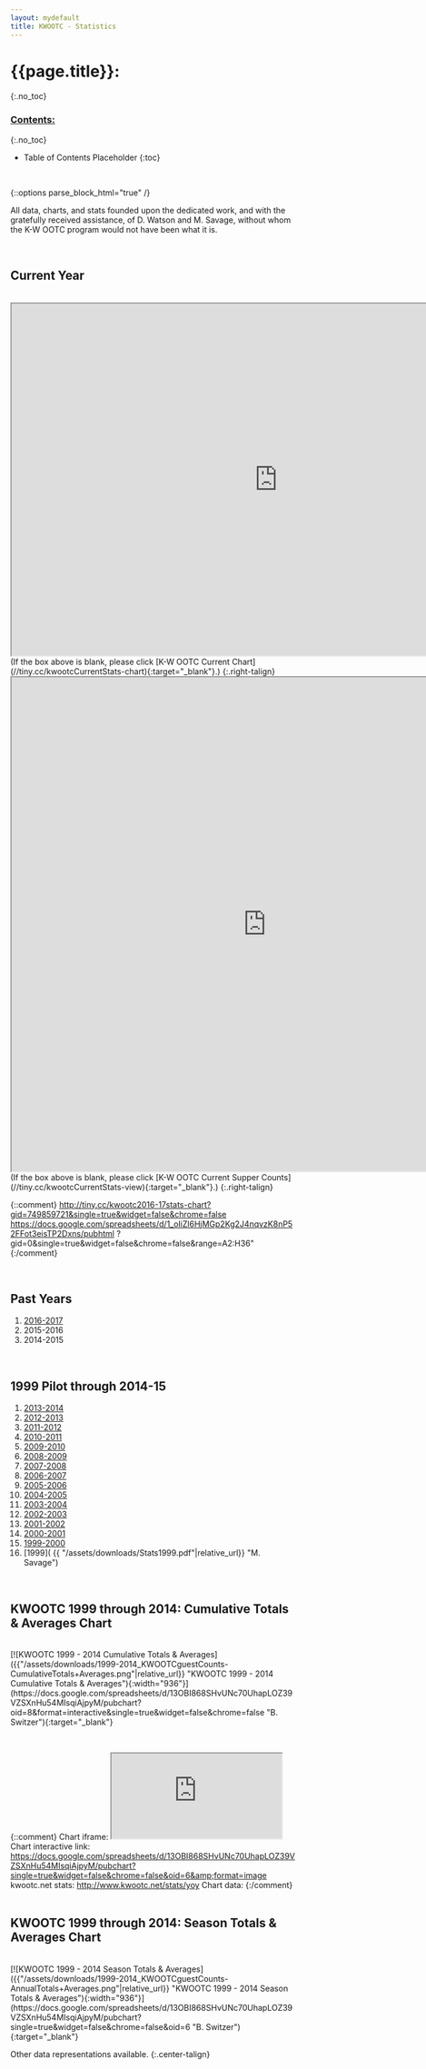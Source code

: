 ```yaml
---
layout: mydefault
title: KWOOTC - Statistics
---
```


# {{page.title}}:
{:.no_toc}

### <u> Contents: </u>
{:.no_toc}
* Table of Contents Placeholder
{:toc}

&nbsp;

{::options parse_block_html="true" /}
<div id="Statistics">

All data, charts, and stats founded upon the dedicated work, and with the gratefully received assistance, of D. Watson and M. Savage, without whom the K-W OOTC program would not have been what it is.

&nbsp;

## Current Year

<br>
<center><iframe src="http://tiny.cc/kwootcCurrentStats-chart" width="936" height="620"></iframe></center>
(If the box above is blank, please click [K-W OOTC Current Chart](//tiny.cc/kwootcCurrentStats-chart){:target="_blank"}.)
{:.right-talign}
<br>
<center><iframe src="http://tiny.cc/kwootcCurrentStats-view"  width="896" height="870"></iframe></center>
(If the box above is blank, please click [K-W OOTC Current Supper Counts](//tiny.cc/kwootcCurrentStats-view){:target="_blank"}.)
{:.right-talign}

{::comment}
http://tiny.cc/kwootc2016-17stats-chart?gid=749859721&single=true&widget=false&chrome=false
https://docs.google.com/spreadsheets/d/1_oIiZl6HjMGp2Kg2J4nqvzK8nP52FFot3eisTP2Dxns/pubhtml ?gid=0&single=true&widget=false&chrome=false&range=A2:H36"
{:/comment}

&nbsp;


## Past Years

1. [2016-2017]({{"/assets/downloads/kwootc2016-17stats.pdf"|relative_url}} "B. Switzer, L. Murray Gorvett")
1. 2015-2016
1. 2014-2015

&nbsp;


## 1999 Pilot through 2014-15

1. [2013-2014]({{"/assets/downloads/STATISTICS_F0R_2013-2014.pdf"|relative_url}} "D. Watson")
1. [2012-2013]({{"/assets/downloads/STATISTICS_F0R_2012-2013.pdf"|relative_url}} "D. Watson")
1. [2011-2012]({{"/assets/downloads/STATISTICS_F0R_2011-2012.pdf"|relative_url}} "D. Watson")
1. [2010-2011]({{"/assets/downloads/STATISTICS_F0R_2010-2011.pdf"|relative_url}} "D. Watson")
1. [2009-2010]({{"/assets/downloads/STATISTICS_F0R_2009-2010.pdf"|relative_url}} "D. Watson")
1. [2008-2009]({{"/assets/downloads/STATISTICS_F0R_2008-2009.pdf"|relative_url}} "D. Watson")
1. [2007-2008](          {{"/assets/downloads/Stats2007-2008.pdf"|relative_url}} "D. Watson")
1. [2006-2007](          {{"/assets/downloads/Stats2006-2007.pdf"|relative_url}} "D. Watson")
1. [2005-2006](          {{"/assets/downloads/Stats2005-2006.pdf"|relative_url}} "D. Watson")
1. [2004-2005](          {{"/assets/downloads/Stats2004-2005.pdf"|relative_url}} "D. Watson")
1. [2003-2004](          {{"/assets/downloads/Stats2003-2004.pdf"|relative_url}} "D. Watson")
1. [2002-2003](          {{"/assets/downloads/Stats2002-2003.pdf"|relative_url}} "D. Watson")
1. [2001-2002](          {{"/assets/downloads/Stats2001-2002.pdf"|relative_url}} "D. Watson")
1. [2000-2001](          {{"/assets/downloads/Stats2000-2001.pdf"|relative_url}} "D. Watson")
1. [1999-2000](          {{"/assets/downloads/Stats1999-2000.pdf"|relative_url}} "M. Savage")
1. [1999](               {{     "/assets/downloads/Stats1999.pdf"|relative_url}} "M. Savage")

&nbsp;

## KWOOTC 1999 through 2014: Cumulative Totals &amp; Averages Chart

<br>
[![KWOOTC 1999 - 2014 Cumulative Totals &amp; Averages]({{"/assets/downloads/1999-2014_KWOOTCguestCounts-CumulativeTotals+Averages.png"|relative_url}} "KWOOTC 1999 - 2014 Cumulative Totals &amp; Averages"){:width="936"}](https://docs.google.com/spreadsheets/d/13OBI868SHvUNc70UhapLOZ39VZSXnHu54MIsqiAjpyM/pubchart?oid=8&format=interactive&single=true&widget=false&chrome=false "B. Switzer"){:target="_blank"}

&nbsp;

{::comment}
Chart iframe: <iframe src="https://docs.google.com/spreadsheets/d/13OBI868SHvUNc70UhapLOZ39VZSXnHu54MIsqiAjpyM/pubchart?oid=6&amp;format=image"></iframe>
Chart interactive link:    https://docs.google.com/spreadsheets/d/13OBI868SHvUNc70UhapLOZ39VZSXnHu54MIsqiAjpyM/pubchart?single=true&widget=false&chrome=false&oid=6&amp;format=image
kwootc.net stats: http://www.kwootc.net/stats/yoy
Chart data:
{:/comment}
&nbsp;

## KWOOTC 1999 through 2014: Season Totals &amp; Averages Chart

<br>
[![KWOOTC 1999 - 2014 Season Totals &amp; Averages]({{"/assets/downloads/1999-2014_KWOOTCguestCounts-AnnualTotals+Averages.png"|relative_url}} "KWOOTC 1999 - 2014 Season Totals &amp; Averages"){:width="936"}](https://docs.google.com/spreadsheets/d/13OBI868SHvUNc70UhapLOZ39VZSXnHu54MIsqiAjpyM/pubchart?single=true&widget=false&chrome=false&oid=6 "B. Switzer"){:target="_blank"}
&nbsp;

Other data representations available.
{:.center-talign}
